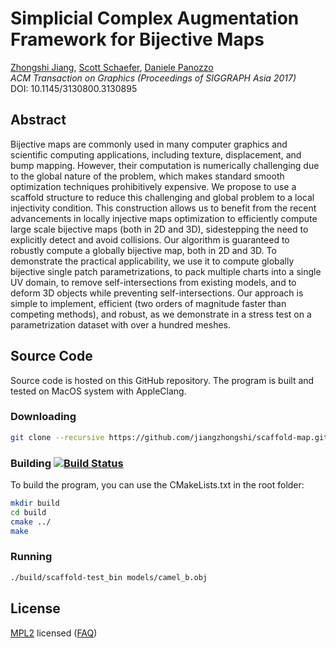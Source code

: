 # Simplicial Complex Augmentation Framework for Bijective Maps

[Zhongshi Jiang](http://cs.nyu.edu/~zhongshi/), [Scott Schaefer](http://faculty.cs.tamu.edu/schaefer/), [Daniele Panozzo](http://cs.nyu.edu/~panozzo/)<br/>
*ACM Transaction on Graphics (Proceedings of SIGGRAPH Asia 2017)*<br/>
DOI: 10.1145/3130800.3130895
## Abstract
Bijective maps are commonly used in many computer graphics and scientific computing applications, including texture, displacement, and bump mapping. However, their computation is numerically challenging due to the global nature of the problem, which makes standard smooth optimization techniques prohibitively expensive.
We propose to use a scaffold structure to reduce this challenging and global problem to a local injectivity condition. This construction allows us to benefit from the recent advancements in locally injective maps optimization to efficiently compute large scale bijective maps (both in 2D and 3D), sidestepping the need to explicitly detect and avoid collisions.
Our algorithm is guaranteed to robustly compute a globally bijective map, both in 2D and 3D. To demonstrate the practical applicability, we use it to compute globally bijective single patch parametrizations, to pack multiple charts into a single UV domain, to remove self-intersections from existing models, and to deform 3D objects while preventing self-intersections.
Our approach is simple to implement, efficient (two orders of magnitude faster than competing methods), and robust, as we demonstrate in a stress test on a parametrization dataset with over a hundred meshes.

## Source Code
Source code is hosted on this GitHub repository. The program is built and tested on MacOS system with AppleClang.

### Downloading
```bash
git clone --recursive https://github.com/jiangzhongshi/scaffold-map.git
```
### Building [![Build Status](https://travis-ci.org/jiangzhongshi/scaffold-map.svg)](https://travis-ci.org/jiangzhongshi/scaffold-map)

To build the program, you can use the CMakeLists.txt in
the root folder:

```bash
mkdir build
cd build
cmake ../
make
```
### Running
```bash
./build/scaffold-test_bin models/camel_b.obj
```

## License
[MPL2](http://www.mozilla.org/MPL/2.0/) licensed
([FAQ](http://www.mozilla.org/MPL/2.0/FAQ.html))
